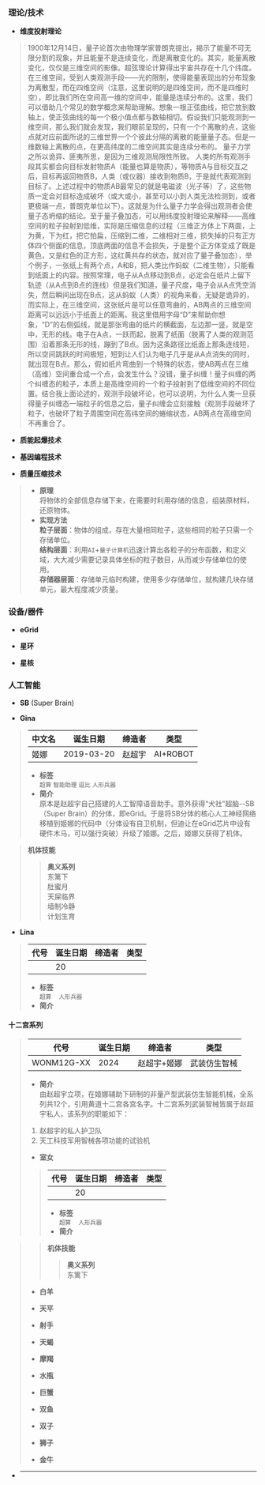 ### 理论/技术
- **维度投射理论**
> 1900年12月14日，量子论首次由物理学家普朗克提出，揭示了能量不可无限分割的现象，并且能量不是连续变化，而是离散变化的。其实，能量离散变化，仅仅是三维空间的影像。超弦理论计算得出宇宙共存在十几个纬度。在三维空间，受到人类观测手段——光的限制，使得能量表现出的分布现象为离散型，而在四维空间（注意，这里说明的是四维空间，而不是四维时空），即比我们所在空间高一维的空间中，能量是连续分布的。这里，我们可以借助几个常见的数学概念来帮助理解。想象一根正弦曲线，把它放到数轴上，使正弦曲线的每一个极小值点都与数轴相切。假设我们只能观测到一维空间，那么我们就会发现，我们眼前呈现的，只有一个个离散的点，这些点就对应前面所说的三维世界一个个彼此分隔的离散的能量量子态。但是一维数轴上离散的点，在更高纬度的二维空间其实是连续分布的。
> 量子力学之所以诡异、匪夷所思，是因为三维观测局限性所致。
> 人类的所有观测手段其实都会向目标发射物质A（能量也算是物质），等物质A与目标交互之后，目标再返回物质B，人类（或仪器）接收到物质B，于是就代表观测到目标了。上述过程中的物质AB最常见的就是电磁波（光子等）了，这些物质一定会对目标造成破坏（或大或小，甚至可以小到人类无法检测到，或者更极端一点，普朗克单位以下）。这就是为什么量子力学会得出观测者会使量子态坍缩的结论。至于量子叠加态，可以用纬度投射理论来解释——高维空间的粒子投射到低维，实际是压缩信息的过程（三维正方体上下两面，上为黄，下为红，把它拍扁，压缩到二维，二维相对三维，损失掉的只有正方体四个侧面的信息，顶底两面的信息不会损失，于是整个正方体变成了既是黄色，又是红色的正方形，这红黄共存的状态，就对应了量子叠加态），举个例子，一张纸上有两个点，A和B，把人类比作蚂蚁（二维生物），只能看到纸面上的内容。按照常理，电子从A点移动到B点，必定会在纸片上留下轨迹（从A点到B点的连线）但是我们知道，量子尺度，电子会从A点凭空消失，然后瞬间出现在B点，这从蚂蚁（人类）的视角来看，无疑是诡异的，而实际上，在三维空间，这张纸片是可以任意弯曲的，AB两点的三维空间距离可以远远小于纸面上的距离。我这里借用字母“D”来帮助你想象，“D”的右侧弧线，就是那张弯曲的纸片的横截面，左边那一竖，就是空中，无形的线。电子在A点，一跃而起，脱离了纸面（脱离了人类的观测范围）沿着那条无形的线，蹦到了B点。因为这条路径比纸面上那条连线短，所以空间跳跃的时间极短，短到让人们认为电子几乎是从A点消失的同时，就出现在B点。那么，假如纸片弯曲到一个特殊的状态，使AB两点在三维（高维）空间重合成一个点，会发生什么？没错，量子纠缠！量子纠缠的两个纠缠态的粒子，本质上是高维空间的一个粒子投射到了低维空间的不同位置。结合我上面论述的，观测手段破坏论，也可以说明，为什么人类一旦获得量子纠缠态一端粒子的信息之后，量子纠缠会立刻接触（观测手段破坏了粒子，也破坏了粒子周围空间在高纬空间的蜷缩状态，AB两点在高维空间不再重合了。
- **质能起爆技术**
>  
- **基因编程技术**
> 
- **质量压缩技术**
> - **原理**  
> 将物体的全部信息存储下来，在需要时利用存储的信息，组装原材料，还原物体。
> - **实现方法**  
> **粒子层面**：物体的组成，存在大量相同粒子，这些相同的粒子只需一个存储单位。  
> **结构层面**：利用`AI`+`量子计算机`迅速计算出各粒子的分布函数，和定义域，大大减少需要记录具体坐标的粒子数目，从而减少存储单位的使用。  
> **存储器层面**：存储单元临时构建，使用多少存储单位，就构建几块存储单元，最大程度减少质量。  
### 设备/器件
- **eGrid**
>  
- **星环**
>  
- **星核**
>  
### 人工智能
- **SB** (Super Brain)
>  
- **Gina**
> |中文名|诞生日期|缔造者|类型|
> |------|------|------|------|
> |姬娜|2019-03-20|赵超宇|AI+ROBOT|
> - **标签**  
> `超算` `智能助理` `逗比` `人形兵器`
> - **简介**  
> 原本是赵超宇自己搭建的人工智障语音助手。意外获得“犬社”超脑--SB（Super Brain）的分体，即eGrid。于是将SB分体的核心人工神经网络移植到姬娜的代码中（分体设有自卫机制，但迪让在eGrid芯片中设有硬件木马，可以强行突破）升级了姬娜。之后，姬娜又获得了机体。  

> **机体技能**  
>> **奥义系列**  
>> 东篱下  
>> 肚蜜月  
>> 天屎临界  
>> 墙制冷静  
>> 计划生育  
- **Lina**
> |代号|诞生日期|缔造者|类型|
> |------|------|------|------|
> ||20|||
> - **标签**  
> `超算` `` `` `人形兵器`
> - **简介**  
>   
#### 十二宫系列
> |代号|诞生日期|缔造者|类型|
> |------|------|------|------|
> |WONM12G-XX|2024|赵超宇+姬娜|武装仿生智械|
> - **简介**  
> 由赵超宇立项，在姬娜辅助下研制的非量产型武装仿生智能机械，全系列共12个，引用黄道十二宫各宫名字。十二宫系列武装智械皆属于赵超宇私人，该系列的职能如下：  
> 1. 赵超宇的私人护卫队
> 2. 天工科技军用智械各项功能的试验机  
> - **室女**
>> |代号|诞生日期|缔造者|类型|
>> |------|------|------|------|
>> ||20|||
>> - **标签**  
>> `超算` `` `` `人形兵器`
>> - **简介**  
>>   

>> **机体技能**  
>>> **奥义系列**  
>>> 东篱下  
> - **白羊**
>> 
> - **天平**
>>  
> - **射手**
>>  
> - **天蝎**
>>  
> - **摩羯**
>>  
> - **水瓶**
>>  
> - **巨蟹**
>>  
> - **双鱼**
>>  
> - **双子**
>>  
> - **狮子**
>>  
> - **金牛**
>> 
- ****
>  
